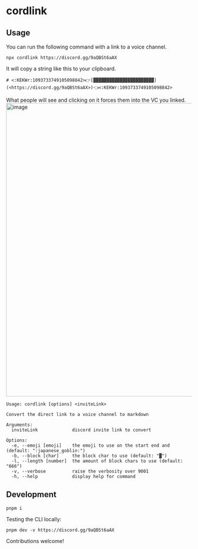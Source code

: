 # cordlink

## Usage
You can run the following command with a link to a voice channel.

```
npx cordlink https://discord.gg/9aQBSt6aAX
```

It will copy a string like this to your clipboard.
```
# <:KEKWr:1093733749105098842>👉[▓▓▓▓▓▓▓▓▓▓▓▓▓▓▓▓▓▓▓▓▓▓▓](<https://discord.gg/9aQBSt6aAX>)👈<:KEKWr:1093733749105098842>
```

What people will see and clicking on it forces them into the VC you linked.
<img width="794" alt="image" src="https://github.com/user-attachments/assets/ecaf7f67-d277-48a3-928b-fe9d8c2164aa" />

```
Usage: cordlink [options] <inviteLink>

Convert the direct link to a voice channel to markdown

Arguments:
  inviteLink             discord invite link to convert

Options:
  -e, --emoji [emoji]    the emoji to use on the start end and (default: ":japanese_goblin:")
  -b, --block [char]     the block char to use (default: "▓")
  -l, --length [number]  the amount of block chars to use (default: "666")
  -v, --verbose          raise the verbosity over 9001
  -h, --help             display help for command
```

## Development

```
pnpm i
```

Testing the CLI locally:
```
pnpm dev -v https://discord.gg/9aQBSt6aAX
```

Contributions welcome! 
